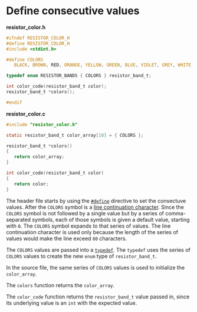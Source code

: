 # Define consecutive values

**resistor_color.h**

```c
#ifndef RESISTOR_COLOR_H
#define RESISTOR_COLOR_H
#include <stdint.h>

#define COLORS                                                                 \
   BLACK, BROWN, RED, ORANGE, YELLOW, GREEN, BLUE, VIOLET, GREY, WHITE

typedef enum RESISTOR_BANDS { COLORS } resistor_band_t;

int color_code(resistor_band_t color);
resistor_band_t *colors();

#endif
```

**resistor_color.c**

```c
#include "resistor_color.h"

static resistor_band_t color_array[10] = { COLORS };

resistor_band_t *colors()
{
   return color_array;
}

int color_code(resistor_band_t color)
{
   return color;
}
```

The header file starts by using the [`#define`][define] directive to set the consectuve values.
After the `COLORS` symbol is a [line continuation character][continuation].
Since the `COLORS` symbol is not followed by a single value but by a series of comma-separated symbols, each of those symbols is given
a default value, starting with `0`.
The `COLORS` symbol expands to that series of values.
The line continuation character is used only because the length of the series of values would make the line exceed `80` characters.

The `COLORS` values are passed into a [`typedef`][typedef].
The `typedef` uses the series of `COLORS` values to create the new `enum` type of `resistor_band_t`.

In the source file, the same series of `COLORS` values is used to initialize the `color_array`.

The `colors` function returns the `color_array`.

The `color_code` function returns the `resistor_band_t` value passed in, since its underlying value is an `int` with the expected value.

[define]: https://www.techonthenet.com/c_language/constants/create_define.php
[continuation]: https://gcc.gnu.org/onlinedocs/gcc-3.2.3/cpp/Initial-processing.html#:~:text=A%20continued%20line%20is%20a,lines%20only%20at%20white%20space
[typedef]: https://www.tutorialspoint.com/cprogramming/c_typedef.htm
